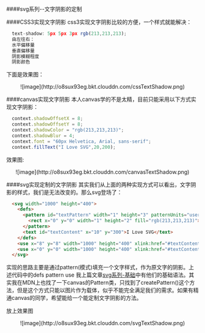 ####svg系列--文字阴影的定制

####CSS3实现文字阴影
  css3实现文字阴影比较的方便，一个样式就能解决：
```js
  text-shadow: 5px 5px 3px rgb(213,213,213);
  由左往右：
  水平偏移量
  垂直偏移量
  阴影模糊程度
  阴影颜色
```
  下面是效果图：
  
<center>![image](http://o8sux93eg.bkt.clouddn.com/cssTextShadow.png)</center>


####canvas实现文字阴影
  本人canvas学的不是太精，目前只能采用以下方式实现文字阴影：
```js
  context.shadowOffsetX = 8;
  context.shadowOffsetY = 8;
  context.shadowColor = "rgb(213,213,213)";
  context.shadowBlur = 4;
  context.font = "60px Helvetica, Arial, sans-serif";
  context.fillText("I Love SVG",20,200);
```  

  效果图:

<center>![image](http://o8sux93eg.bkt.clouddn.com/canvasTextShadow.png)</center>

####svg实现定制的文字阴影
   其实我们从上面的两种实现方式可以看出，文字阴影的样式，我们是无法改变的。那么svg登场了：
```html
  <svg width="1000" height="400">
    <defs>
      <pattern id="textPattern" width="1" height="3" patternUnits="userSpaceOnUse" patternTransform="rotate(30)">
        <rect x="0" y="0" width="1" height="2" fill="rgb(213,213,213)"></rect>
      </pattern>
      <text id="textContent" x="10" y="300">I Love SVG</text>
    </defs>
    <use x="8" y="8" width="1000" height="400" xlink:href="#textContent" fill="url(#textPattern)"></use>
    <use x="0" y="0" width="1000" height="400" xlink:href="#textContent"></use>
  </svg>
```
  实现的思路主要是通过pattern(模式)填充一个文字样式，作为原文字的阴影。上述代码中的defs pattern use 我上篇文章[svg系列-基础](https://github.com/15751165579/ThinkInCoding/blob/master/%E6%96%87%E7%AB%A0/svg%E7%B3%BB%E5%88%97--%E5%9F%BA%E7%A1%80.md)中有他们的基础语法。其实我在MDN上也找了一下canvas的Pattern类，只找到了createPattern()这个方法，但是这个方式只能以图片作为载体，似乎不能完全满足我们的需求。如果有精通canvas的同学，希望能给一个能定制文字阴影的方法。

  放上效果图

<center>![image](http://o8sux93eg.bkt.clouddn.com/svgTextShadow.png)</center>

